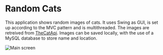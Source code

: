 # Random Cats
This application shows random images of cats. It uses Swing as GUI, is set up according to the MVC pattern and is multithreaded. The images are retreived from [TheCatApi](https://thecatapi.com/). Images can be saved locally, with the use of a MySQL database to store name and location. 

![Main screen](https://github.com/ninavdmolen/random-cats/raw/master/screenshots/main.png)
